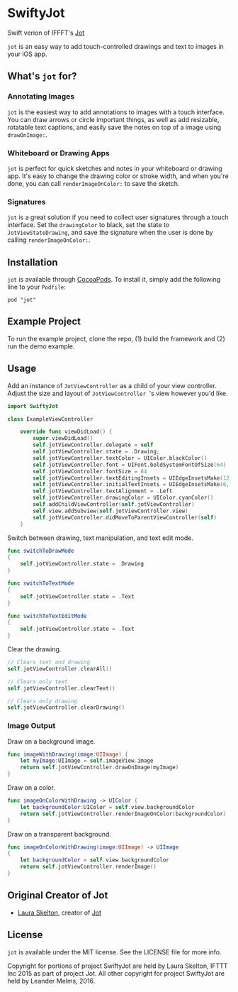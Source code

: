 # SwiftyJot
Swift verion of IFFFT's [Jot](https://github.com/IFTTT/jot)

`jot` is an easy way to add touch-controlled drawings and text to images in your iOS app.

## What's `jot` for?
### Annotating Images
`jot` is the easiest way to add annotations to images with a touch interface. You can draw arrows or circle important things, as well as add resizable, rotatable text captions, and easily save the notes on top of a image using `drawOnImage:`.

### Whiteboard or Drawing Apps
`jot` is perfect for quick sketches and notes in your whiteboard or drawing app. It's easy to change the drawing color or stroke width, and when you're done, you can call `renderImageOnColor:` to save the sketch.

### Signatures
`jot` is a great solution if you need to collect user signatures through a touch interface. Set the `drawingColor` to black, set the state to `JotViewStateDrawing`, and save the signature when the user is done by calling `renderImageOnColor:`.

## Installation

`jot` is available through [CocoaPods](http://cocoapods.org). To install
it, simply add the following line to your `Podfile`:

```
pod "jot"
```

## Example Project

To run the example project, clone the repo, (1) build the framework and (2) run the demo example.

## Usage

Add an instance of `JotViewController` as a child of your view controller. Adjust the size and layout of `JotViewController `'s view however you'd like.

```swift
import SwiftyJot

class ExampleViewController

    override func viewDidLoad() {
        super.viewDidLoad()
        self.jotViewController.delegate = self
        self.jotViewController.state = .Drawing;
        self.jotViewController.textColor = UIColor.blackColor()
        self.jotViewController.font = UIFont.boldSystemFontOfSize(64)
        self.jotViewController.fontSize = 64
        self.jotViewController.textEditingInsets = UIEdgeInsetsMake(12, 6, 0, 6)
        self.jotViewController.initialTextInsets = UIEdgeInsetsMake(6, 6, 6, 6)
        self.jotViewController.textAlignment = .Left
        self.jotViewController.drawingColor = UIColor.cyanColor()
        self.addChildViewController(self.jotViewController)
        self.view.addSubview(self.jotViewController.view)
        self.jotViewController.didMoveToParentViewController(self)
    }
```
Switch between drawing, text manipulation, and text edit mode.

```swift
func switchToDrawMode
{
	self.jotViewController.state = .Drawing
}

func switchToTextMode
{
	self.jotViewController.state = .Text
}

func switchToTextEditMode
{
	self.jotViewController.state = .Text
}
```
Clear the drawing.

```swift
// Clears text and drawing
self.jotViewController.clearAll()

// Clears only text
self.jotViewController.clearText()

// Clears only drawing
self.jotViewController.clearDrawing()
```

### Image Output

Draw on a background image.

```swift
func imageWithDrawing(image:UIImage) {
	let myImage:UIImage = self.imageView.image
	return self.jotViewController.drawOnImage(myImage)
}
```

Draw on a color.

```swift
func imageOnColorWithDrawing -> UIColor {
	let backgroundColor:UIColor = self.view.backgroundColor
	return self.jotViewController.renderImageOnColor(backgroundColor)
}
```

Draw on a transparent background.

```swift
func imageOnColorWithDrawing(image:UIImage) -> UIImage
{
	let backgroundColor = self.view.backgroundColor
	return self.jotViewController.renderImage()
}
```

## Original Creator of Jot

* [Laura Skelton](https://github.com/lauraskelton), creator of [Jot](https://github.com/IFTTT/jot)

## License

`jot` is available under the MIT license. See the LICENSE file for more info.

Copyright for portions of project SwiftyJot are held by Laura Skelton, IFTTT Inc 2015  as part of project Jot. All other copyright for project SwiftyJot are held by Leander Melms, 2016.
